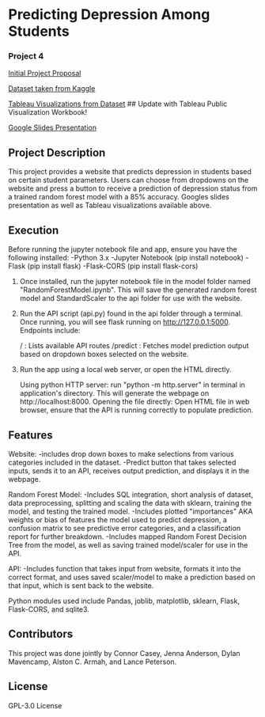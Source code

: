 # Predicting Depression Among Students
### Project 4
[Initial Project Proposal](https://github.com/Sorted-Filtered/Student-Depression/blob/main/Project%20proposal%20-%20project%204.docx)

[Dataset taken from Kaggle](https://www.kaggle.com/datasets/adilshamim8/student-depression-dataset/data)

[Tableau Visualizations from Dataset](https://www.tableau.com)  ## Update with Tableau Public Visualization Workbook!

[Google Slides Presentation](https://docs.google.com/presentation/d/1EdIuKcOOn9DrwLD_oTe0_vwz1WLMgdN1JRT_LCTdI54/edit?usp=sharing)

## Project Description
This project provides a website that predicts depression in students based on certain student parameters. Users can choose from dropdowns on the website and press a button to receive a prediction of depression status from a trained random forest model with a 85% accuracy. Googles slides presentation as well as Tableau visualizations available above. 

## Execution
Before running the jupyter notebook file and app, ensure you have the following installed:
-Python 3.x
-Jupyter Notebook (pip install notebook)
-Flask (pip install flask)
-Flask-CORS (pip install flask-cors)

1. Once installed, run the jupyter notebook file in the model folder named "RandomForestModel.ipynb". This will save the generated random forest model and StandardScaler to the api folder for use with the website.
2. Run the API script (api.py) found in the api folder through a terminal. Once running, you will see flask running on http://127.0.0.1:5000. Endpoints include:

     / : Lists available API routes
     /predict : Fetches model prediction output based on dropdown boxes selected on the website.

4. Run the app using a local web server, or open the HTML directly.

     Using python HTTP server: run "python -m http.server" in terminal in application's directory. This will generate the webpage on http://localhost:8000.
     Opening the file directly: Open HTML file in web browser, ensure that the API is running correctly to populate prediction.

## Features
Website:
-includes drop down boxes to make selections from various categories included in the dataset.
-Predict button that takes selected inputs, sends it to an API, receives output prediction, and displays it in the webpage.

Random Forest Model:
-Includes SQL integration, short analysis of dataset, data preprocessing, splitting and scaling the data with sklearn, training the model, and testing the trained model.
-Includes plotted "importances" AKA weights or bias of features the model used to predict depression, a confusion matrix to see predictive error categories, and a classification report for further breakdown.
-Includes mapped Random Forest Decision Tree from the model, as well as saving trained model/scaler for use in the API.

API:
-Includes function that takes input from website, formats it into the correct format, and uses saved scaler/model to make a prediction based on that input, which is sent back to the website.

Python modules used include Pandas, joblib, matplotlib, sklearn, Flask, Flask-CORS, and sqlite3.

## Contributors
This project was done jointly by Connor Casey, Jenna Anderson, Dylan Mavencamp, Alston C. Armah, and Lance Peterson.

## License
GPL-3.0 License
